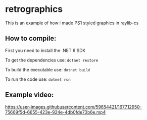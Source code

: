 # retrographics
This is an example of how i made PS1 styled graphics in raylib-cs

## How to compile:

First you need to install the .NET 6 SDK

To get the dependencies use:
``
dotnet restore
``

To build the executable use:
``
dotnet build
``

To run the code use:
``
dotnet run
``

## Example video:

https://user-images.githubusercontent.com/59654421/167712950-75669f5d-6655-423e-924e-4db0fde73b6e.mp4
